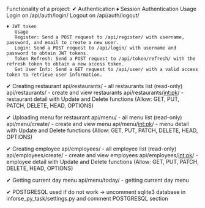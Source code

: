 Functionality of a project:
✔ Authentication
    ♦ Session Authentication
       Usage
       Login on /api/auth/login/
       Logout on /api/auth/logout/

    ♦ JWT token
       Usage
       Register: Send a POST request to /api/register/ with username, password, and email to create a new user.
       Login: Send a POST request to /api/login/ with username and password to obtain JWT tokens.
       Token Refresh: Send a POST request to /api/token/refresh/ with the refresh token to obtain a new access token.
       Get User Info: Send a GET request to /api/user/ with a valid access token to retrieve user information.


✔ Creating restaurant
    api/restaurants/ - all restaurants list (read-only)
    api/restaurants/ - create and view restaurants
    api/restaurants/<int:pk>/ - restaurant detail with Update and Delete functions (Allow: GET, PUT, PATCH, DELETE, HEAD, OPTIONS)

✔ Uploading menu for restaurant
    api/menu/ - all menu list (read-only)
    api/menu/create/ -  create and view menu 
    api/menu/<int:pk>/ - menu detail with Update and Delete functions (Allow: GET, PUT, PATCH, DELETE, HEAD, OPTIONS)

✔ Creating employee
    api/employees/ - all employee list (read-only)
    api/employees/create/ - create and view employees
    api/employees/<int:pk>/ - employee detail with Update and Delete functions (Allow: GET, PUT, PATCH, DELETE, HEAD, OPTIONS)

✔ Getting current day menu
    api/menu/today/ - getting current day menu

✔ POSTGRESQL used
    if do not work -> uncomment sqlite3 database in inforse_py_task/settings.py and comment POSTGRESQL section